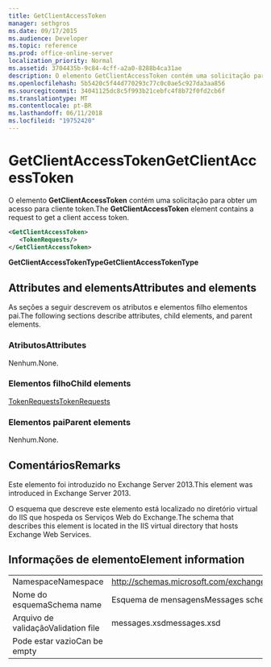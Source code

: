 ```yaml
---
title: GetClientAccessToken
manager: sethgros
ms.date: 09/17/2015
ms.audience: Developer
ms.topic: reference
ms.prod: office-online-server
localization_priority: Normal
ms.assetid: 3704435b-9c84-4cff-a2a0-8288b4ca31ae
description: O elemento GetClientAccessToken contém uma solicitação para obter um acesso para cliente token.
ms.openlocfilehash: 5b5420c5f44d770293c77c0c0ae5c927da3aa856
ms.sourcegitcommit: 34041125dc8c5f993b21cebfc4f8b72f0fd2cb6f
ms.translationtype: MT
ms.contentlocale: pt-BR
ms.lasthandoff: 06/11/2018
ms.locfileid: "19752420"
---
```

# <a name="getclientaccesstoken"></a><span data-ttu-id="45b3d-103">GetClientAccessToken</span><span class="sxs-lookup"><span data-stu-id="45b3d-103">GetClientAccessToken</span></span>

<span data-ttu-id="45b3d-104">O elemento **GetClientAccessToken** contém uma solicitação para obter um acesso para cliente token.</span><span class="sxs-lookup"><span data-stu-id="45b3d-104">The **GetClientAccessToken** element contains a request to get a client access token.</span></span> 
  
```XML
<GetClientAccessToken>
   <TokenRequests/>
</GetClientAccessToken>
```

 <span data-ttu-id="45b3d-105">**GetClientAccessTokenType**</span><span class="sxs-lookup"><span data-stu-id="45b3d-105">**GetClientAccessTokenType**</span></span>
## <a name="attributes-and-elements"></a><span data-ttu-id="45b3d-106">Attributes and elements</span><span class="sxs-lookup"><span data-stu-id="45b3d-106">Attributes and elements</span></span>

<span data-ttu-id="45b3d-107">As seções a seguir descrevem os atributos e elementos filho elementos pai.</span><span class="sxs-lookup"><span data-stu-id="45b3d-107">The following sections describe attributes, child elements, and parent elements.</span></span>
  
### <a name="attributes"></a><span data-ttu-id="45b3d-108">Atributos</span><span class="sxs-lookup"><span data-stu-id="45b3d-108">Attributes</span></span>

<span data-ttu-id="45b3d-109">Nenhum.</span><span class="sxs-lookup"><span data-stu-id="45b3d-109">None.</span></span>
  
### <a name="child-elements"></a><span data-ttu-id="45b3d-110">Elementos filho</span><span class="sxs-lookup"><span data-stu-id="45b3d-110">Child elements</span></span>

[<span data-ttu-id="45b3d-111">TokenRequests</span><span class="sxs-lookup"><span data-stu-id="45b3d-111">TokenRequests</span></span>](tokenrequests.md)
  
### <a name="parent-elements"></a><span data-ttu-id="45b3d-112">Elementos pai</span><span class="sxs-lookup"><span data-stu-id="45b3d-112">Parent elements</span></span>

<span data-ttu-id="45b3d-113">Nenhum.</span><span class="sxs-lookup"><span data-stu-id="45b3d-113">None.</span></span>
  
## <a name="remarks"></a><span data-ttu-id="45b3d-114">Comentários</span><span class="sxs-lookup"><span data-stu-id="45b3d-114">Remarks</span></span>

<span data-ttu-id="45b3d-115">Este elemento foi introduzido no Exchange Server 2013.</span><span class="sxs-lookup"><span data-stu-id="45b3d-115">This element was introduced in Exchange Server 2013.</span></span>
  
<span data-ttu-id="45b3d-116">O esquema que descreve este elemento está localizado no diretório virtual do IIS que hospeda os Serviços Web do Exchange.</span><span class="sxs-lookup"><span data-stu-id="45b3d-116">The schema that describes this element is located in the IIS virtual directory that hosts Exchange Web Services.</span></span>
  
## <a name="element-information"></a><span data-ttu-id="45b3d-117">Informações de elemento</span><span class="sxs-lookup"><span data-stu-id="45b3d-117">Element information</span></span>

|||
|:-----|:-----|
|<span data-ttu-id="45b3d-118">Namespace</span><span class="sxs-lookup"><span data-stu-id="45b3d-118">Namespace</span></span>  <br/> |http://schemas.microsoft.com/exchange/services/2006/messages  <br/> |
|<span data-ttu-id="45b3d-119">Nome do esquema</span><span class="sxs-lookup"><span data-stu-id="45b3d-119">Schema name</span></span>  <br/> |<span data-ttu-id="45b3d-120">Esquema de mensagens</span><span class="sxs-lookup"><span data-stu-id="45b3d-120">Messages schema</span></span>  <br/> |
|<span data-ttu-id="45b3d-121">Arquivo de validação</span><span class="sxs-lookup"><span data-stu-id="45b3d-121">Validation file</span></span>  <br/> |<span data-ttu-id="45b3d-122">messages.xsd</span><span class="sxs-lookup"><span data-stu-id="45b3d-122">messages.xsd</span></span>  <br/> |
|<span data-ttu-id="45b3d-123">Pode estar vazio</span><span class="sxs-lookup"><span data-stu-id="45b3d-123">Can be empty</span></span>  <br/> ||
   

